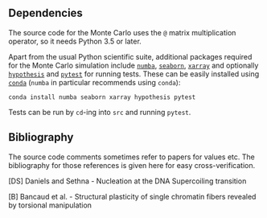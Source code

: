 ## Dependencies

The source code for the Monte Carlo uses the `@` matrix multiplication operator,
so it needs Python 3.5 or later.

Apart from the usual Python scientific suite, additional packages required
for the Monte Carlo simulation
include
[`numba`][numba],
[`seaborn`][seaborn],
[`xarray`][xarray]
and optionally
[`hypothesis`][hypothesis]
and
[`pytest`][pytest] for running tests.
These can be easily installed using [`conda`][conda]
(`numba` in particular recommends using `conda`):

```
conda install numba seaborn xarray hypothesis pytest
```

Tests can be run by `cd`-ing into `src` and running `pytest`.

[numba]: http://numba.pydata.org/
[seaborn]: http://seaborn.pydata.org/
[xarray]: http://xray.readthedocs.io/en/stable/index.html
[hypothesis]: http://hypothesis.works/
[pytest]: https://docs.pytest.org/en/latest/index.html
[conda]: https://github.com/conda/conda

## Bibliography

The source code comments sometimes refer to papers for values etc.
The bibliography for those references is given here for easy cross-verification.

[DS] Daniels and Sethna - Nucleation at the DNA Supercoiling transition

[B] Bancaud et al. - Structural plasticity of single chromatin fibers revealed
by torsional manipulation
